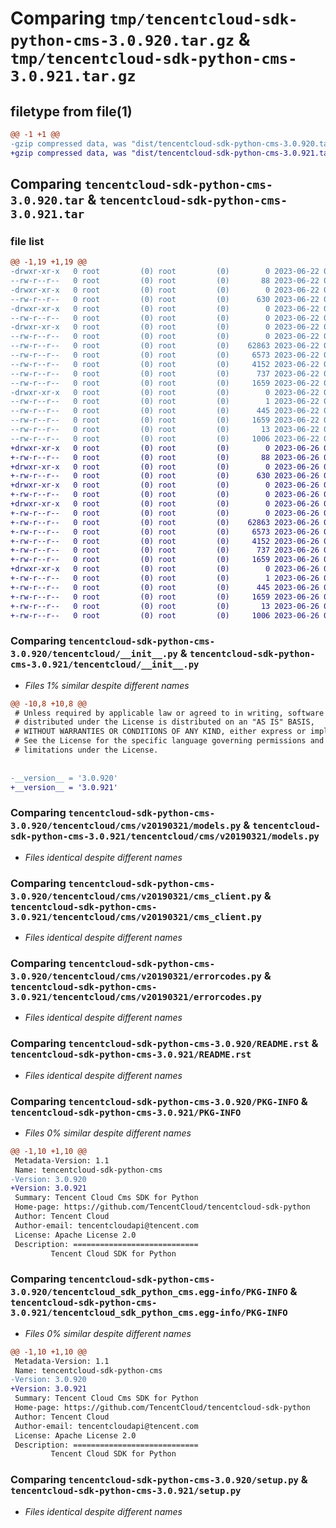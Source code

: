 # Comparing `tmp/tencentcloud-sdk-python-cms-3.0.920.tar.gz` & `tmp/tencentcloud-sdk-python-cms-3.0.921.tar.gz`

## filetype from file(1)

```diff
@@ -1 +1 @@
-gzip compressed data, was "dist/tencentcloud-sdk-python-cms-3.0.920.tar", last modified: Thu Jun 22 00:20:55 2023, max compression
+gzip compressed data, was "dist/tencentcloud-sdk-python-cms-3.0.921.tar", last modified: Mon Jun 26 00:20:58 2023, max compression
```

## Comparing `tencentcloud-sdk-python-cms-3.0.920.tar` & `tencentcloud-sdk-python-cms-3.0.921.tar`

### file list

```diff
@@ -1,19 +1,19 @@
-drwxr-xr-x   0 root         (0) root         (0)        0 2023-06-22 00:20:55.000000 tencentcloud-sdk-python-cms-3.0.920/
--rw-r--r--   0 root         (0) root         (0)       88 2023-06-22 00:20:55.000000 tencentcloud-sdk-python-cms-3.0.920/setup.cfg
-drwxr-xr-x   0 root         (0) root         (0)        0 2023-06-22 00:20:55.000000 tencentcloud-sdk-python-cms-3.0.920/tencentcloud/
--rw-r--r--   0 root         (0) root         (0)      630 2023-06-22 00:20:55.000000 tencentcloud-sdk-python-cms-3.0.920/tencentcloud/__init__.py
-drwxr-xr-x   0 root         (0) root         (0)        0 2023-06-22 00:20:55.000000 tencentcloud-sdk-python-cms-3.0.920/tencentcloud/cms/
--rw-r--r--   0 root         (0) root         (0)        0 2023-06-22 00:20:55.000000 tencentcloud-sdk-python-cms-3.0.920/tencentcloud/cms/__init__.py
-drwxr-xr-x   0 root         (0) root         (0)        0 2023-06-22 00:20:55.000000 tencentcloud-sdk-python-cms-3.0.920/tencentcloud/cms/v20190321/
--rw-r--r--   0 root         (0) root         (0)        0 2023-06-22 00:20:55.000000 tencentcloud-sdk-python-cms-3.0.920/tencentcloud/cms/v20190321/__init__.py
--rw-r--r--   0 root         (0) root         (0)    62863 2023-06-22 00:20:55.000000 tencentcloud-sdk-python-cms-3.0.920/tencentcloud/cms/v20190321/models.py
--rw-r--r--   0 root         (0) root         (0)     6573 2023-06-22 00:20:55.000000 tencentcloud-sdk-python-cms-3.0.920/tencentcloud/cms/v20190321/cms_client.py
--rw-r--r--   0 root         (0) root         (0)     4152 2023-06-22 00:20:55.000000 tencentcloud-sdk-python-cms-3.0.920/tencentcloud/cms/v20190321/errorcodes.py
--rw-r--r--   0 root         (0) root         (0)      737 2023-06-22 00:20:55.000000 tencentcloud-sdk-python-cms-3.0.920/README.rst
--rw-r--r--   0 root         (0) root         (0)     1659 2023-06-22 00:20:55.000000 tencentcloud-sdk-python-cms-3.0.920/PKG-INFO
-drwxr-xr-x   0 root         (0) root         (0)        0 2023-06-22 00:20:55.000000 tencentcloud-sdk-python-cms-3.0.920/tencentcloud_sdk_python_cms.egg-info/
--rw-r--r--   0 root         (0) root         (0)        1 2023-06-22 00:20:55.000000 tencentcloud-sdk-python-cms-3.0.920/tencentcloud_sdk_python_cms.egg-info/dependency_links.txt
--rw-r--r--   0 root         (0) root         (0)      445 2023-06-22 00:20:55.000000 tencentcloud-sdk-python-cms-3.0.920/tencentcloud_sdk_python_cms.egg-info/SOURCES.txt
--rw-r--r--   0 root         (0) root         (0)     1659 2023-06-22 00:20:55.000000 tencentcloud-sdk-python-cms-3.0.920/tencentcloud_sdk_python_cms.egg-info/PKG-INFO
--rw-r--r--   0 root         (0) root         (0)       13 2023-06-22 00:20:55.000000 tencentcloud-sdk-python-cms-3.0.920/tencentcloud_sdk_python_cms.egg-info/top_level.txt
--rw-r--r--   0 root         (0) root         (0)     1006 2023-06-22 00:20:55.000000 tencentcloud-sdk-python-cms-3.0.920/setup.py
+drwxr-xr-x   0 root         (0) root         (0)        0 2023-06-26 00:20:58.000000 tencentcloud-sdk-python-cms-3.0.921/
+-rw-r--r--   0 root         (0) root         (0)       88 2023-06-26 00:20:58.000000 tencentcloud-sdk-python-cms-3.0.921/setup.cfg
+drwxr-xr-x   0 root         (0) root         (0)        0 2023-06-26 00:20:58.000000 tencentcloud-sdk-python-cms-3.0.921/tencentcloud/
+-rw-r--r--   0 root         (0) root         (0)      630 2023-06-26 00:20:58.000000 tencentcloud-sdk-python-cms-3.0.921/tencentcloud/__init__.py
+drwxr-xr-x   0 root         (0) root         (0)        0 2023-06-26 00:20:58.000000 tencentcloud-sdk-python-cms-3.0.921/tencentcloud/cms/
+-rw-r--r--   0 root         (0) root         (0)        0 2023-06-26 00:20:58.000000 tencentcloud-sdk-python-cms-3.0.921/tencentcloud/cms/__init__.py
+drwxr-xr-x   0 root         (0) root         (0)        0 2023-06-26 00:20:58.000000 tencentcloud-sdk-python-cms-3.0.921/tencentcloud/cms/v20190321/
+-rw-r--r--   0 root         (0) root         (0)        0 2023-06-26 00:20:58.000000 tencentcloud-sdk-python-cms-3.0.921/tencentcloud/cms/v20190321/__init__.py
+-rw-r--r--   0 root         (0) root         (0)    62863 2023-06-26 00:20:58.000000 tencentcloud-sdk-python-cms-3.0.921/tencentcloud/cms/v20190321/models.py
+-rw-r--r--   0 root         (0) root         (0)     6573 2023-06-26 00:20:58.000000 tencentcloud-sdk-python-cms-3.0.921/tencentcloud/cms/v20190321/cms_client.py
+-rw-r--r--   0 root         (0) root         (0)     4152 2023-06-26 00:20:58.000000 tencentcloud-sdk-python-cms-3.0.921/tencentcloud/cms/v20190321/errorcodes.py
+-rw-r--r--   0 root         (0) root         (0)      737 2023-06-26 00:20:58.000000 tencentcloud-sdk-python-cms-3.0.921/README.rst
+-rw-r--r--   0 root         (0) root         (0)     1659 2023-06-26 00:20:58.000000 tencentcloud-sdk-python-cms-3.0.921/PKG-INFO
+drwxr-xr-x   0 root         (0) root         (0)        0 2023-06-26 00:20:58.000000 tencentcloud-sdk-python-cms-3.0.921/tencentcloud_sdk_python_cms.egg-info/
+-rw-r--r--   0 root         (0) root         (0)        1 2023-06-26 00:20:58.000000 tencentcloud-sdk-python-cms-3.0.921/tencentcloud_sdk_python_cms.egg-info/dependency_links.txt
+-rw-r--r--   0 root         (0) root         (0)      445 2023-06-26 00:20:58.000000 tencentcloud-sdk-python-cms-3.0.921/tencentcloud_sdk_python_cms.egg-info/SOURCES.txt
+-rw-r--r--   0 root         (0) root         (0)     1659 2023-06-26 00:20:58.000000 tencentcloud-sdk-python-cms-3.0.921/tencentcloud_sdk_python_cms.egg-info/PKG-INFO
+-rw-r--r--   0 root         (0) root         (0)       13 2023-06-26 00:20:58.000000 tencentcloud-sdk-python-cms-3.0.921/tencentcloud_sdk_python_cms.egg-info/top_level.txt
+-rw-r--r--   0 root         (0) root         (0)     1006 2023-06-26 00:20:58.000000 tencentcloud-sdk-python-cms-3.0.921/setup.py
```

### Comparing `tencentcloud-sdk-python-cms-3.0.920/tencentcloud/__init__.py` & `tencentcloud-sdk-python-cms-3.0.921/tencentcloud/__init__.py`

 * *Files 1% similar despite different names*

```diff
@@ -10,8 +10,8 @@
 # Unless required by applicable law or agreed to in writing, software
 # distributed under the License is distributed on an "AS IS" BASIS,
 # WITHOUT WARRANTIES OR CONDITIONS OF ANY KIND, either express or implied.
 # See the License for the specific language governing permissions and
 # limitations under the License.
 
 
-__version__ = '3.0.920'
+__version__ = '3.0.921'
```

### Comparing `tencentcloud-sdk-python-cms-3.0.920/tencentcloud/cms/v20190321/models.py` & `tencentcloud-sdk-python-cms-3.0.921/tencentcloud/cms/v20190321/models.py`

 * *Files identical despite different names*

### Comparing `tencentcloud-sdk-python-cms-3.0.920/tencentcloud/cms/v20190321/cms_client.py` & `tencentcloud-sdk-python-cms-3.0.921/tencentcloud/cms/v20190321/cms_client.py`

 * *Files identical despite different names*

### Comparing `tencentcloud-sdk-python-cms-3.0.920/tencentcloud/cms/v20190321/errorcodes.py` & `tencentcloud-sdk-python-cms-3.0.921/tencentcloud/cms/v20190321/errorcodes.py`

 * *Files identical despite different names*

### Comparing `tencentcloud-sdk-python-cms-3.0.920/README.rst` & `tencentcloud-sdk-python-cms-3.0.921/README.rst`

 * *Files identical despite different names*

### Comparing `tencentcloud-sdk-python-cms-3.0.920/PKG-INFO` & `tencentcloud-sdk-python-cms-3.0.921/PKG-INFO`

 * *Files 0% similar despite different names*

```diff
@@ -1,10 +1,10 @@
 Metadata-Version: 1.1
 Name: tencentcloud-sdk-python-cms
-Version: 3.0.920
+Version: 3.0.921
 Summary: Tencent Cloud Cms SDK for Python
 Home-page: https://github.com/TencentCloud/tencentcloud-sdk-python
 Author: Tencent Cloud
 Author-email: tencentcloudapi@tencent.com
 License: Apache License 2.0
 Description: ============================
         Tencent Cloud SDK for Python
```

### Comparing `tencentcloud-sdk-python-cms-3.0.920/tencentcloud_sdk_python_cms.egg-info/PKG-INFO` & `tencentcloud-sdk-python-cms-3.0.921/tencentcloud_sdk_python_cms.egg-info/PKG-INFO`

 * *Files 0% similar despite different names*

```diff
@@ -1,10 +1,10 @@
 Metadata-Version: 1.1
 Name: tencentcloud-sdk-python-cms
-Version: 3.0.920
+Version: 3.0.921
 Summary: Tencent Cloud Cms SDK for Python
 Home-page: https://github.com/TencentCloud/tencentcloud-sdk-python
 Author: Tencent Cloud
 Author-email: tencentcloudapi@tencent.com
 License: Apache License 2.0
 Description: ============================
         Tencent Cloud SDK for Python
```

### Comparing `tencentcloud-sdk-python-cms-3.0.920/setup.py` & `tencentcloud-sdk-python-cms-3.0.921/setup.py`

 * *Files identical despite different names*

